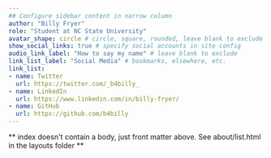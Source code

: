 ```yaml
---
## Configure sidebar content in narrow column
author: "Billy Fryer"
role: "Student at NC State University"
avatar_shape: circle # circle, square, rounded, leave blank to exclude
show_social_links: true # specify social accounts in site config
audio_link_label: "How to say my name" # leave blank to exclude
link_list_label: "Social Media" # bookmarks, elsewhere, etc.
link_list:
- name: Twitter
  url: https://twitter.com/_b4billy_
- name: LinkedIn
  url: https://www.linkedin.com/in/billy-fryer/
- name: GitHub
  url: https://github.com/b4billy
---
```


** index doesn't contain a body, just front matter above.
See about/list.html in the layouts folder **